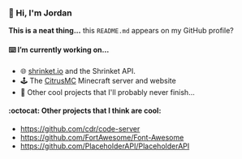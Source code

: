 ### :wave: Hi, I'm Jordan

**This is a neat thing...** this `README.md` appears on my GitHub profile?

#### :keyboard: I’m currently working on...
* :globe_with_meridians: [shrinket.io](https://shrinket.io) and the Shrinket API.
* :joystick: The [CitrusMC](https://citrusmc.net) Minecraft server and website
* :grimacing: Other cool projects that I'll probably never finish...

#### :octocat: Other projects that I think are cool:
* https://github.com/cdr/code-server
* https://github.com/FortAwesome/Font-Awesome
* https://github.com/PlaceholderAPI/PlaceholderAPI
